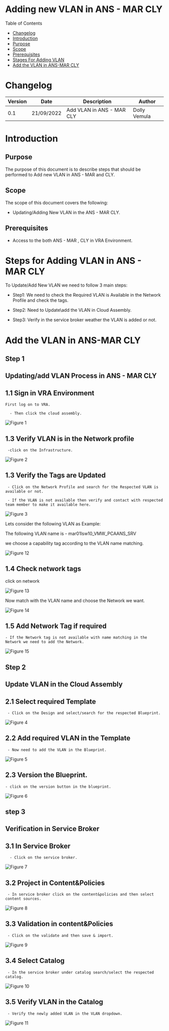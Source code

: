 # Adding new VLAN in ANS - MAR CLY

Table of Contents
- [Changelog](#Changelog)
- [Introduction](#Introduction)
- [Purpose](#Purpose)
- [Scope](#Scope)
- [Prerequisites](#Prerequisites)
- [Stages For Adding VLAN](#Stages-For-Adding-Puppet-Roles)
- [Add the VLAN in ANS-MAR CLY](#Add-the-VLAN-in-ANS-MAR-CLY)

# Changelog
  
| Version | Date       | Description              | Author       |
| ------- | ---------- | ------------------------ | --------------- |
|  0.1    | 21/09/2022 |   Add VLAN in ANS - MAR CLY           | Dolly Vemula |

# Introduction

## Purpose

The purpose of this document is to describe steps that should be performed to Add new VLAN in ANS - MAR and CLY.

## Scope

The scope of this document covers the following:

  - Updating/Adding New VLAN in the ANS - MAR CLY.

## Prerequisites
    
  -  Access to the both ANS - MAR , CLY in VRA Environment.
     
# Steps for Adding VLAN in ANS - MAR CLY

To Update/Add New VLAN we need to follow 3 main steps:

   - Step1:  We need to check the Required VLAN is Available in the Network Profile and check the tags.

   - Step2: Need to Update\add the VLAN in Cloud Assembly.

   - Step3: Verify in the service broker weather the VLAN is added or not.
 
# Add the VLAN in ANS-MAR CLY

## Step 1

## Updating/add VLAN Process in ANS - MAR CLY

  ## 1.1 Sign in VRA Environment
 
    First log on to VRA.

      - Then click the cloud assembly.

![Figure 1](Pic1.png)

  ## 1.3 Verify VLAN is in the Network profile

     -click on the Infrastructure.

![Figure 2](Pic2.png)

  ## 1.3 Verify the Tags are Updated

     - Click on the Network Profile and search for the Respected VLAN is available or not.
     
     - If the VLAN is not available then verify and contact with respected team member to make it available here.

![Figure 3](Pic3.png)

Lets consider the following VLAN as Example:

The following VLAN name is - mar01lsw10_VMW_PCAANS_SRV 

we choose a capability tag according to the VLAN name matching. 

![Figure 12](Pic12.png)

 ## 1.4 Check network tags  
     
click on network
     
![Figure 13](Pic13.png)

Now match with the VLAN name and choose the Network we want.

![Figure 14](Pic15.PNG)

## 1.5 Add Network Tag if required

    - If the Network tag is not available with name matching in the Network we need to add the Network.
    
![Figure 15](Pic16.PNG)

## Step 2

## Update VLAN in the Cloud Assembly

   ## 2.1 Select required Template

     - Click on the Design and select/search for the respected Blueprint.

![Figure 4](Pic4.png)
   
   ## 2.2 Add required VLAN  in the Template

     - Now need to add the VLAN in the Blueprint.

![Figure 5](Pic5.png)
 
   ## 2.3 Version the Blueprint.

    - click on the version button in the blueprint.
   
![Figure 6](Pic6.png)
   
## step 3

## Verification in Service Broker

  ## 3.1 In Service Broker

      - Click on the service broker.

![Figure 7](Pic7.png)
         
  ## 3.2 Project in Content&Policies

     - In service broker click on the content&policies and then select content sources.

![Figure 8](Pic8.png)
         
  ## 3.3 Validation in content&Policies

     - Click on the validate and then save & import.

![Figure 9](Pic9.png)

  ## 3.4 Select Catalog 

     - In the service broker under catalog search/select the respected catalog.

![Figure 10](Pic14.PNG)

  ## 3.5 Verify VLAN in the Catalog

     - Verify the newly added VLAN in the VLAN dropdown.

![Figure 11](Pic11.png)


